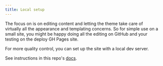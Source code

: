 ```yaml
---
title: Local setup
---
```


The focus on is on editing content and letting the theme take care of virtually all the appearance and templating concerns. So for simple use on a small site, you might be happy doing all the editing on GitHub and your testing on the deploy GH Pages site.

For more quality control, you can set up the site with a local dev server.

See instructions in this repo's [docs](https://github.com/MichaelCurrin/jekyll-gh-actions-quickstart/tree/main/docs).
